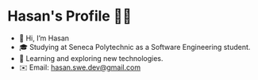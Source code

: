 # Hasan's Profile 👨‍💻

- 👋 Hi, I’m Hasan
- 🎓 Studying at Seneca Polytechnic as a Software Engineering student.
- 🌱 Learning and exploring new technologies.
- ✉️ Email: hasan.swe.dev@gmail.com

<!---
MohHasan1/MohHasan1 is a ✨ special ✨ repository because its `README.md` (this file) appears on your GitHub profile.
You can click the Preview link to take a look at your changes.
--->
